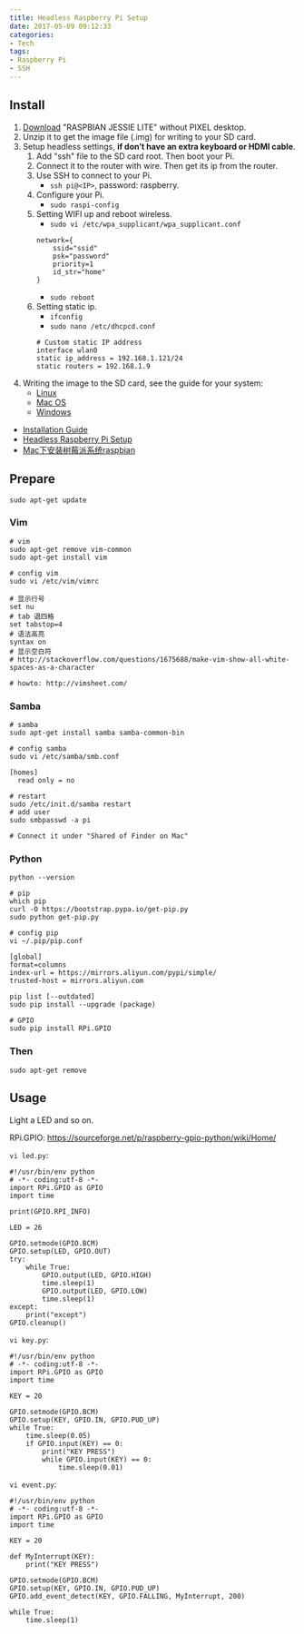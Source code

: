 ```yaml
---
title: Headless Raspberry Pi Setup
date: 2017-05-09 09:12:33
categories:
- Tech
tags:
- Raspberry Pi
- SSH
---
```


## Install

1. [Download](https://www.raspberrypi.org/downloads/raspbian/) "RASPBIAN JESSIE LITE" without PIXEL desktop.
2. Unzip it to get the image file (.img) for writing to your SD card.
3. Setup headless settings, **if don’t have an extra keyboard or HDMI cable**.
    1. Add "ssh" file to the SD card root. Then boot your Pi.
    2. Connect it to the router with wire. Then get its ip from the router.
    3. Use SSH to connect to your Pi.
        - `ssh pi@<IP>`, password: raspberry.
    4. Configure your Pi.
        - `sudo raspi-config`
    5. Setting WIFI up and reboot wireless.
        - `sudo vi /etc/wpa_supplicant/wpa_supplicant.conf`
        ```
        network={
            ssid="ssid"
            psk="password"
            priority=1
            id_str="home"
        }
        ```
        - `sudo reboot`
    6. Setting static ip.
        - `ifconfig`
        - `sudo nano /etc/dhcpcd.conf`
        ```
        # Custom static IP address
        interface wlan0
        static ip_address = 192.168.1.121/24
        static routers = 192.168.1.9
        ```
3. Writing the image to the SD card, see the guide for your system:
    - [Linux](https://www.raspberrypi.org/documentation/installation/installing-images/linux.md)
    - [Mac OS](https://www.raspberrypi.org/documentation/installation/installing-images/mac.md)
    - [Windows](https://www.raspberrypi.org/documentation/installation/installing-images/windows.md)

* [Installation Guide](https://www.raspberrypi.org/documentation/installation/installing-images/README.md)
* [Headless Raspberry Pi Setup](https://hackernoon.com/raspberry-pi-headless-install-462ccabd75d0)
* [Mac下安装树莓派系统raspbian](http://www.jianshu.com/p/5dc83db2b78e)

## Prepare

```
sudo apt-get update
```

### Vim

```
# vim
sudo apt-get remove vim-common
sudo apt-get install vim

# config vim
sudo vi /etc/vim/vimrc

# 显示行号
set nu
# tab 退四格
set tabstop=4
# 语法高亮
syntax on
# 显示空白符
# http://stackoverflow.com/questions/1675688/make-vim-show-all-white-spaces-as-a-character

# howto: http://vimsheet.com/
```

### Samba

```
# samba
sudo apt-get install samba samba-common-bin

# config samba
sudo vi /etc/samba/smb.conf

[homes]
  read only = no

# restart
sudo /etc/init.d/samba restart
# add user
sudo smbpasswd -a pi

# Connect it under "Shared of Finder on Mac"
```

### Python

```
python --version

# pip
which pip
curl -O https://bootstrap.pypa.io/get-pip.py
sudo python get-pip.py

# config pip
vi ~/.pip/pip.conf

[global]
format=columns
index-url = https://mirrors.aliyun.com/pypi/simple/
trusted-host = mirrors.aliyun.com

pip list [--outdated]
sudo pip install --upgrade (package)

# GPIO
sudo pip install RPi.GPIO
```

### Then

```
sudo apt-get remove
```

## Usage

Light a LED and so on.

RPi.GPIO: https://sourceforge.net/p/raspberry-gpio-python/wiki/Home/

`vi led.py`:

```
#!/usr/bin/env python
# -*- coding:utf-8 -*-
import RPi.GPIO as GPIO
import time

print(GPIO.RPI_INFO)

LED = 26

GPIO.setmode(GPIO.BCM)
GPIO.setup(LED, GPIO.OUT)
try:
    while True:
        GPIO.output(LED, GPIO.HIGH)
        time.sleep(1)
        GPIO.output(LED, GPIO.LOW)
        time.sleep(1)
except:
    print("except")
GPIO.cleanup()
```

`vi key.py`:

```
#!/usr/bin/env python
# -*- coding:utf-8 -*-
import RPi.GPIO as GPIO
import time

KEY = 20

GPIO.setmode(GPIO.BCM)
GPIO.setup(KEY, GPIO.IN, GPIO.PUD_UP)
while True:
    time.sleep(0.05)
    if GPIO.input(KEY) == 0:
        print("KEY PRESS")
        while GPIO.input(KEY) == 0:
            time.sleep(0.01)
```

`vi event.py`:

```
#!/usr/bin/env python
# -*- coding:utf-8 -*-
import RPi.GPIO as GPIO
import time

KEY = 20

def MyInterrupt(KEY):
    print("KEY PRESS")

GPIO.setmode(GPIO.BCM)
GPIO.setup(KEY, GPIO.IN, GPIO.PUD_UP)
GPIO.add_event_detect(KEY, GPIO.FALLING, MyInterrupt, 200)

while True:
    time.sleep(1)
```
